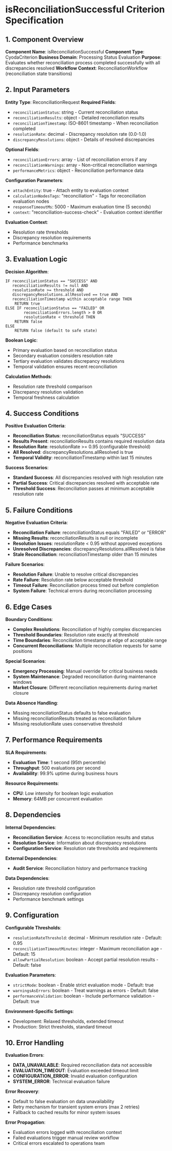 # isReconciliationSuccessful Criterion Specification

## 1. Component Overview
**Component Name**: isReconciliationSuccessful
**Component Type**: CyodaCriterion
**Business Domain**: Processing Status Evaluation
**Purpose**: Evaluates whether reconciliation process completed successfully with all discrepancies resolved
**Workflow Context**: ReconciliationWorkflow (reconciliation state transitions)

## 2. Input Parameters
**Entity Type**: ReconciliationRequest
**Required Fields**:
- `reconciliationStatus`: string - Current reconciliation status
- `reconciliationResults`: object - Detailed reconciliation results
- `reconciliationTimestamp`: ISO-8601 timestamp - When reconciliation completed
- `resolutionRate`: decimal - Discrepancy resolution rate (0.0-1.0)
- `discrepancyResolutions`: object - Details of resolved discrepancies

**Optional Fields**:
- `reconciliationErrors`: array - List of reconciliation errors if any
- `reconciliationWarnings`: array - Non-critical reconciliation warnings
- `performanceMetrics`: object - Reconciliation performance data

**Configuration Parameters**:
- `attachEntity`: true - Attach entity to evaluation context
- `calculationNodesTags`: "reconciliation" - Tags for reconciliation evaluation nodes
- `responseTimeoutMs`: 5000 - Maximum evaluation time (5 seconds)
- `context`: "reconciliation-success-check" - Evaluation context identifier

**Evaluation Context**:
- Resolution rate thresholds
- Discrepancy resolution requirements
- Performance benchmarks

## 3. Evaluation Logic
**Decision Algorithm**:
```
IF reconciliationStatus == "SUCCESS" AND
   reconciliationResults != null AND
   resolutionRate >= threshold AND
   discrepancyResolutions.allResolved == true AND
   reconciliationTimestamp within acceptable range THEN
    RETURN true
ELSE IF reconciliationStatus == "FAILED" OR
        reconciliationErrors.length > 0 OR
        resolutionRate < threshold THEN
    RETURN false
ELSE
    RETURN false (default to safe state)
```

**Boolean Logic**:
- Primary evaluation based on reconciliation status
- Secondary evaluation considers resolution rate
- Tertiary evaluation validates discrepancy resolutions
- Temporal validation ensures recent reconciliation

**Calculation Methods**:
- Resolution rate threshold comparison
- Discrepancy resolution validation
- Temporal freshness calculation

## 4. Success Conditions
**Positive Evaluation Criteria**:
- **Reconciliation Status**: reconciliationStatus equals "SUCCESS"
- **Results Present**: reconciliationResults contains required resolution data
- **Resolution Rate**: resolutionRate >= 0.95 (configurable threshold)
- **All Resolved**: discrepancyResolutions.allResolved is true
- **Temporal Validity**: reconciliationTimestamp within last 15 minutes

**Success Scenarios**:
- **Standard Success**: All discrepancies resolved with high resolution rate
- **Partial Success**: Critical discrepancies resolved with acceptable rate
- **Threshold Success**: Reconciliation passes at minimum acceptable resolution rate

## 5. Failure Conditions
**Negative Evaluation Criteria**:
- **Reconciliation Failure**: reconciliationStatus equals "FAILED" or "ERROR"
- **Missing Results**: reconciliationResults is null or incomplete
- **Resolution Issues**: resolutionRate < 0.95 without approved exceptions
- **Unresolved Discrepancies**: discrepancyResolutions.allResolved is false
- **Stale Reconciliation**: reconciliationTimestamp older than 15 minutes

**Failure Scenarios**:
- **Resolution Failure**: Unable to resolve critical discrepancies
- **Rate Failure**: Resolution rate below acceptable threshold
- **Timeout Failure**: Reconciliation process timed out before completion
- **System Failure**: Technical errors during reconciliation processing

## 6. Edge Cases
**Boundary Conditions**:
- **Complex Resolutions**: Reconciliation of highly complex discrepancies
- **Threshold Boundaries**: Resolution rate exactly at threshold
- **Time Boundaries**: Reconciliation timestamp at edge of acceptable range
- **Concurrent Reconciliations**: Multiple reconciliation requests for same positions

**Special Scenarios**:
- **Emergency Processing**: Manual override for critical business needs
- **System Maintenance**: Degraded reconciliation during maintenance windows
- **Market Closure**: Different reconciliation requirements during market closure

**Data Absence Handling**:
- Missing reconciliationStatus defaults to false evaluation
- Missing reconciliationResults treated as reconciliation failure
- Missing resolutionRate uses conservative threshold

## 7. Performance Requirements
**SLA Requirements**:
- **Evaluation Time**: 1 second (95th percentile)
- **Throughput**: 500 evaluations per second
- **Availability**: 99.9% uptime during business hours

**Resource Requirements**:
- **CPU**: Low intensity for boolean logic evaluation
- **Memory**: 64MB per concurrent evaluation

## 8. Dependencies
**Internal Dependencies**:
- **Reconciliation Service**: Access to reconciliation results and status
- **Resolution Service**: Information about discrepancy resolutions
- **Configuration Service**: Resolution rate thresholds and requirements

**External Dependencies**:
- **Audit Service**: Reconciliation history and performance tracking

**Data Dependencies**:
- Resolution rate threshold configuration
- Discrepancy resolution configuration
- Performance benchmark settings

## 9. Configuration
**Configurable Thresholds**:
- `resolutionRateThreshold`: decimal - Minimum resolution rate - Default: 0.95
- `reconciliationTimeoutMinutes`: integer - Maximum reconciliation age - Default: 15
- `allowPartialResolution`: boolean - Accept partial resolution results - Default: false

**Evaluation Parameters**:
- `strictMode`: boolean - Enable strict evaluation mode - Default: true
- `warningsAsErrors`: boolean - Treat warnings as errors - Default: false
- `performanceValidation`: boolean - Include performance validation - Default: true

**Environment-Specific Settings**:
- Development: Relaxed thresholds, extended timeout
- Production: Strict thresholds, standard timeout

## 10. Error Handling
**Evaluation Errors**:
- **DATA_UNAVAILABLE**: Required reconciliation data not accessible
- **EVALUATION_TIMEOUT**: Evaluation exceeded timeout limit
- **CONFIGURATION_ERROR**: Invalid evaluation configuration
- **SYSTEM_ERROR**: Technical evaluation failure

**Error Recovery**:
- Default to false evaluation on data unavailability
- Retry mechanism for transient system errors (max 2 retries)
- Fallback to cached results for minor system issues

**Error Propagation**:
- Evaluation errors logged with reconciliation context
- Failed evaluations trigger manual review workflow
- Critical errors escalated to operations team
